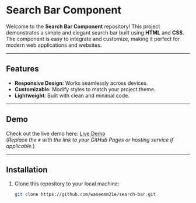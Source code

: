 # Search Bar Component

Welcome to the **Search Bar Component** repository! This project demonstrates a simple and elegant search bar built using **HTML** and **CSS**. The component is easy to integrate and customize, making it perfect for modern web applications and websites.

---

## Features

- **Responsive Design**: Works seamlessly across devices.
- **Customizable**: Modify styles to match your project theme.
- **Lightweight**: Built with clean and minimal code.

---

## Demo

Check out the live demo here: [Live Demo](#)  
(*Replace the `#` with the link to your GitHub Pages or hosting service if applicable.*)

---

## Installation

1. Clone this repository to your local machine:

   ```bash
   git clone https://github.com/waseemm21e/search-bar.git
